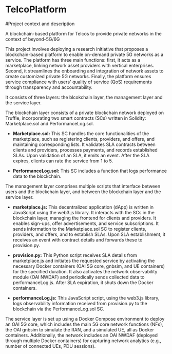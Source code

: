 # TelcoPlatform

#Project context and description

A blockchain-based platform for Telcos to provide private networks in the context of beyond-5G/6G

This project involves deploying a research initiative that proposes a blockchain-based platform to enable on-demand private 5G networks as a service. The platform has three main functions: first, it acts as a marketplace, linking network asset providers with vertical enterprises. Second, it streamlines the onboarding and integration of network assets to create customized private 5G networks. Finally, the platform ensures service compliance with users' quality of service (QoS) requirements through transparency and accountability.

It consists of three layers: the blcokchain layer, the management layer and the service layer.

The blockchain layer consists of a private blockchain network deployed on Truffle, incorporating two smart contracts (SCs) written in Solidity: Marketplace.sol and PerformanceLog.sol.

- **Marketplace.sol:** This SC handles the core functionalities of the marketplace, such as registering clients, providers, and offers, and maintaining corresponding lists. It validates SLA contracts between clients and providers, processes payments, and records established SLAs. Upon validation of an SLA, it emits an event. After the SLA expires, clients can rate the service from 1 to 5.
  
- **PerformanceLog.sol:** This SC includes a function that logs performance data to the blockchain.

The management layer comprises multiple scripts that interface between users and the blockchain layer, and between the blockchain layer and the service layer.

- **marketplace.js:** This decentralized application (dApp) is written in JavaScript using the web3.js library. It interacts with the SCs in the blockchain layer, managing the frontend for clients and providers. It enables sign-ups, offer advertisements, and service subscriptions. It sends information to the Marketplace.sol SC to register clients, providers, and offers, and to establish SLAs. Upon SLA establishment, it receives an event with contract details and forwards these to provision.py.

- **provision.py:** This Python script receives SLA details from marketplace.js and initiates the requested service by activating the necessary Docker containers (OAI 5G core, gnbsim, and UE containers) for the specified duration. It also activates the network observability module (OAI NWDAF) and periodically sends collected data to performanceLog.js. After SLA expiration, it shuts down the Docker containers.

- **performanceLog.js:** This JavaScript script, using the web3.js library, logs observability information received from provision.py to the blockchain via the PerformanceLog.sol SC.

The service layer is set up using a Docker Compose environment to deploy an OAI 5G core, which includes the main 5G core network functions (NFs), the OAI gnbsim to simulate the RAN, and a simulated UE, all as Docker containers. Additionally, the network includes an OAI NWDAF (deployed through multiple Docker containers) for capturing network analytics (e.g., number of connected UEs, PDU sessions).
